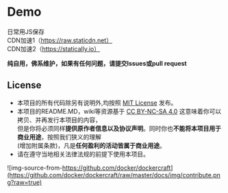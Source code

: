# Demo

日常用JS保存<br>
CDN加速1（https://raw.staticdn.net）<br>
CDN加速2（https://statically.io）

**纯自用，佛系维护，如果有任何问题，请提交Issues或pull request**

## License

- 本项目的所有代码除另有说明外,均按照 [MIT License](LICENSE) 发布。
- 本项目的README.MD，wiki等资源基于 [CC BY-NC-SA 4.0][CC-NC-SA-4.0] 这意味着你可以拷贝、并再发行本项目的内容，<br/>
  但是你将必须同样**提供原作者信息以及协议声明**。同时你也**不能将本项目用于商业用途**，按照我们狭义的理解<br/>
  (增加附属条款)，凡是**任何盈利的活动皆属于商业用途**。
- 请在遵守当地相关法律法规的前提下使用本项目。

![img-source-from-https://github.com/docker/dockercraft](https://github.com/docker/dockercraft/raw/master/docs/img/contribute.png?raw=true)

[github-hosts]: https://raw.githubusercontent.com/racaljk/hosts/master/hosts "hosts on Github"
[CC-NC-SA-4.0]: https://creativecommons.org/licenses/by-nc-sa/4.0/deed.zh


